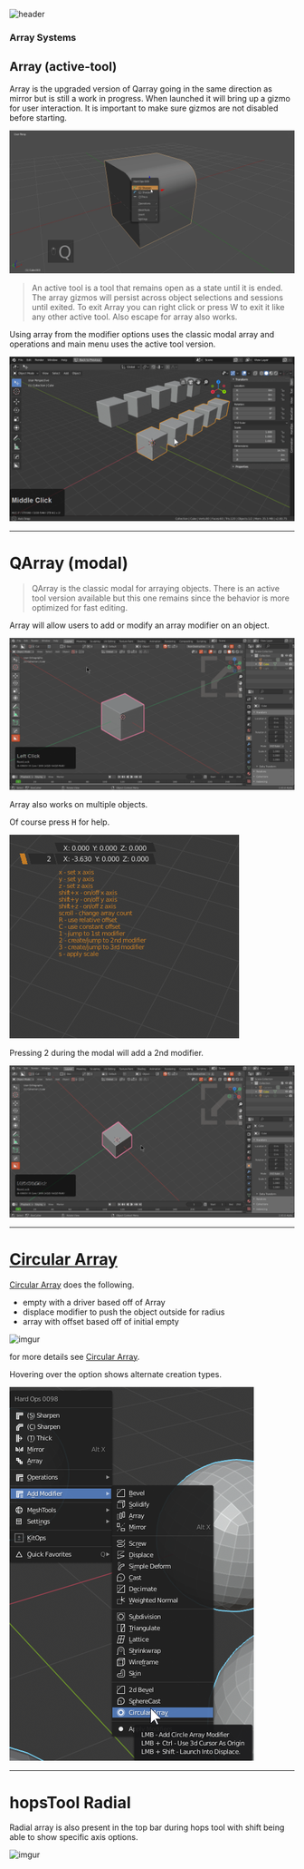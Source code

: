 ![header](img/banner.gif)

### Array Systems

## Array (active-tool)

Array is the upgraded version of Qarray going in the same direction as mirror but is still a work in progress.
When launched it will bring up a gizmo for user interaction. It is important to make sure gizmos are not disabled before starting.

![ops](img/operations/o9.gif)

> An active tool is a tool that remains open as a state until it is ended. The array gizmos will persist across object selections and sessions until exited. To exit Array you can right click or press W to exit it like any other active tool. Also escape for array also works.

Using array from the modifier options uses the classic modal array and operations and main menu uses the active tool version.

![ops](img/operations/o18.gif)

---

# QArray (modal)

>QArray is the classic modal for arraying objects. There is an active tool version available but this one remains since the behavior is more optimized for fast editing.

Array will allow users to add or modify an array modifier on an object.

![mod](img/modifiers/m5.gif)

Array also works on multiple objects.

Of course press <kbd>H</kbd> for help.

![tthick](img/modifiers/m6.png)

Pressing 2 during the modal will add a 2nd modifier.

![mod](img/modifiers/m7.gif)

___

# [Circular Array](circular.md)

[Circular Array](circular.md) does the following.

- empty with a driver based off of Array
- displace modifier to push the object outside for radius
- array with offset based off of initial empty

![imgur](https://i.imgur.com/tziVVYj.gif)

for more details see [Circular Array](circular.md).

Hovering over the option shows alternate creation types.

![mod](img/modifiers/m27.png)

___

# hopsTool Radial

Radial array is also present in the top bar during hops tool with shift being able to show specific axis options.

![imgur](https://i.imgur.com/YcxWmPn.gif)
